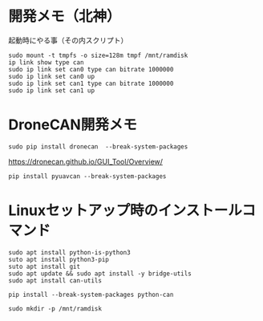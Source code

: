 # 開発メモ（北神）

起動時にやる事（その内スクリプト）

```
sudo mount -t tmpfs -o size=128m tmpf /mnt/ramdisk
ip link show type can
sudo ip link set can0 type can bitrate 1000000
sudo ip link set can0 up
sudo ip link set can1 type can bitrate 1000000
sudo ip link set can1 up
```

# DroneCAN開発メモ

```
sudo pip install dronecan  --break-system-packages
```

https://dronecan.github.io/GUI_Tool/Overview/

```
pip install pyuavcan --break-system-packages
```

# Linuxセットアップ時のインストールコマンド
```
sudo apt install python-is-python3
suto apt install python3-pip
suto apt install git
sudo apt update && sudo apt install -y bridge-utils
sudo apt install can-utils

pip install --break-system-packages python-can

sudo mkdir -p /mnt/ramdisk
```
